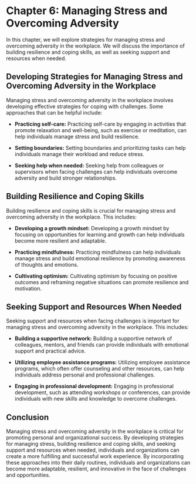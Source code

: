 Chapter 6: Managing Stress and Overcoming Adversity
===================================================

In this chapter, we will explore strategies for managing stress and overcoming adversity in the workplace. We will discuss the importance of building resilience and coping skills, as well as seeking support and resources when needed.

Developing Strategies for Managing Stress and Overcoming Adversity in the Workplace
-----------------------------------------------------------------------------------

Managing stress and overcoming adversity in the workplace involves developing effective strategies for coping with challenges. Some approaches that can be helpful include:

* **Practicing self-care:** Practicing self-care by engaging in activities that promote relaxation and well-being, such as exercise or meditation, can help individuals manage stress and build resilience.

* **Setting boundaries:** Setting boundaries and prioritizing tasks can help individuals manage their workload and reduce stress.

* **Seeking help when needed:** Seeking help from colleagues or supervisors when facing challenges can help individuals overcome adversity and build stronger relationships.

Building Resilience and Coping Skills
-------------------------------------

Building resilience and coping skills is crucial for managing stress and overcoming adversity in the workplace. This includes:

* **Developing a growth mindset:** Developing a growth mindset by focusing on opportunities for learning and growth can help individuals become more resilient and adaptable.

* **Practicing mindfulness:** Practicing mindfulness can help individuals manage stress and build emotional resilience by promoting awareness of thoughts and emotions.

* **Cultivating optimism:** Cultivating optimism by focusing on positive outcomes and reframing negative situations can promote resilience and motivation.

Seeking Support and Resources When Needed
-----------------------------------------

Seeking support and resources when facing challenges is important for managing stress and overcoming adversity in the workplace. This includes:

* **Building a supportive network:** Building a supportive network of colleagues, mentors, and friends can provide individuals with emotional support and practical advice.

* **Utilizing employee assistance programs:** Utilizing employee assistance programs, which often offer counseling and other resources, can help individuals address personal and professional challenges.

* **Engaging in professional development:** Engaging in professional development, such as attending workshops or conferences, can provide individuals with new skills and knowledge to overcome challenges.

Conclusion
----------

Managing stress and overcoming adversity in the workplace is critical for promoting personal and organizational success. By developing strategies for managing stress, building resilience and coping skills, and seeking support and resources when needed, individuals and organizations can create a more fulfilling and successful work experience. By incorporating these approaches into their daily routines, individuals and organizations can become more adaptable, resilient, and innovative in the face of challenges and opportunities.
